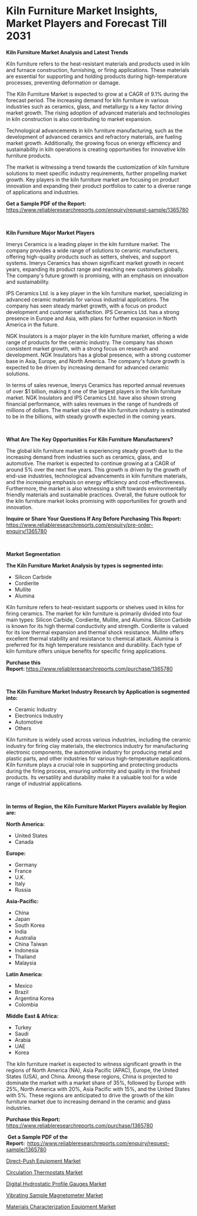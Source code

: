 <p><h1>Kiln Furniture Market Insights, Market Players and Forecast Till 2031</h1></p><p><strong>Kiln Furniture Market Analysis and Latest Trends</strong></p>
<p><p>Kiln furniture refers to the heat-resistant materials and products used in kiln and furnace construction, furnishing, or firing applications. These materials are essential for supporting and holding products during high-temperature processes, preventing deformation or damage.</p><p>The Kiln Furniture Market is expected to grow at a CAGR of 9.1% during the forecast period. The increasing demand for kiln furniture in various industries such as ceramics, glass, and metallurgy is a key factor driving market growth. The rising adoption of advanced materials and technologies in kiln construction is also contributing to market expansion.</p><p>Technological advancements in kiln furniture manufacturing, such as the development of advanced ceramics and refractory materials, are fueling market growth. Additionally, the growing focus on energy efficiency and sustainability in kiln operations is creating opportunities for innovative kiln furniture products.</p><p>The market is witnessing a trend towards the customization of kiln furniture solutions to meet specific industry requirements, further propelling market growth. Key players in the kiln furniture market are focusing on product innovation and expanding their product portfolios to cater to a diverse range of applications and industries.</p></p>
<p><strong>Get a Sample PDF of the Report:&nbsp;</strong> <a href="https://www.reliableresearchreports.com/enquiry/request-sample/1365780">https://www.reliableresearchreports.com/enquiry/request-sample/1365780</a></p>
<p>&nbsp;</p>
<p><strong>Kiln Furniture Major Market Players</strong></p>
<p><p>Imerys Ceramics is a leading player in the kiln furniture market. The company provides a wide range of solutions to ceramic manufacturers, offering high-quality products such as setters, shelves, and support systems. Imerys Ceramics has shown significant market growth in recent years, expanding its product range and reaching new customers globally. The company's future growth is promising, with an emphasis on innovation and sustainability.</p><p>IPS Ceramics Ltd. is a key player in the kiln furniture market, specializing in advanced ceramic materials for various industrial applications. The company has seen steady market growth, with a focus on product development and customer satisfaction. IPS Ceramics Ltd. has a strong presence in Europe and Asia, with plans for further expansion in North America in the future.</p><p>NGK Insulators is a major player in the kiln furniture market, offering a wide range of products for the ceramic industry. The company has shown consistent market growth, with a strong focus on research and development. NGK Insulators has a global presence, with a strong customer base in Asia, Europe, and North America. The company's future growth is expected to be driven by increasing demand for advanced ceramic solutions.</p><p>In terms of sales revenue, Imerys Ceramics has reported annual revenues of over $1 billion, making it one of the largest players in the kiln furniture market. NGK Insulators and IPS Ceramics Ltd. have also shown strong financial performance, with sales revenues in the range of hundreds of millions of dollars. The market size of the kiln furniture industry is estimated to be in the billions, with steady growth expected in the coming years.</p></p>
<p>&nbsp;</p>
<p><strong>What Are The Key Opportunities For Kiln Furniture Manufacturers?</strong></p>
<p><p>The global kiln furniture market is experiencing steady growth due to the increasing demand from industries such as ceramics, glass, and automotive. The market is expected to continue growing at a CAGR of around 5% over the next five years. This growth is driven by the growth of end-use industries, technological advancements in kiln furniture materials, and the increasing emphasis on energy efficiency and cost-effectiveness. Furthermore, the market is also witnessing a shift towards environmentally friendly materials and sustainable practices. Overall, the future outlook for the kiln furniture market looks promising with opportunities for growth and innovation.</p></p>
<p><strong>Inquire or Share Your Questions If Any Before Purchasing This Report:</strong> <a href="https://www.reliableresearchreports.com/enquiry/pre-order-enquiry/1365780">https://www.reliableresearchreports.com/enquiry/pre-order-enquiry/1365780</a></p>
<p>&nbsp;</p>
<p><strong>Market Segmentation</strong></p>
<p><strong>The Kiln Furniture Market Analysis by types is segmented into:</strong></p>
<p><ul><li>Silicon Carbide</li><li>Cordierite</li><li>Mullite</li><li>Alumina</li></ul></p>
<p><p>Kiln furniture refers to heat-resistant supports or shelves used in kilns for firing ceramics. The market for kiln furniture is primarily divided into four main types: Silicon Carbide, Cordierite, Mullite, and Alumina. Silicon Carbide is known for its high thermal conductivity and strength. Cordierite is valued for its low thermal expansion and thermal shock resistance. Mullite offers excellent thermal stability and resistance to chemical attack. Alumina is preferred for its high temperature resistance and durability. Each type of kiln furniture offers unique benefits for specific firing applications.</p></p>
<p><strong>Purchase this Report:&nbsp;</strong><a href="https://www.reliableresearchreports.com/purchase/1365780">https://www.reliableresearchreports.com/purchase/1365780</a></p>
<p>&nbsp;</p>
<p><strong>The Kiln Furniture Market Industry Research by Application is segmented into:</strong></p>
<p><ul><li>Ceramic Industry</li><li>Electronics Industry</li><li>Automotive</li><li>Others</li></ul></p>
<p><p>Kiln furniture is widely used across various industries, including the ceramic industry for firing clay materials, the electronics industry for manufacturing electronic components, the automotive industry for producing metal and plastic parts, and other industries for various high-temperature applications. Kiln furniture plays a crucial role in supporting and protecting products during the firing process, ensuring uniformity and quality in the finished products. Its versatility and durability make it a valuable tool for a wide range of industrial applications.</p></p>
<p>&nbsp;</p>
<p><strong>In terms of Region, the Kiln Furniture Market Players available by Region are:</strong></p>
<p>
    <p> <strong> North America: </strong>
        <ul>
            <li>United States</li>
            <li>Canada</li>
        </ul>
        </p> 
    <p> <strong> Europe: </strong>
        <ul>
            <li>Germany</li>
            <li>France</li>
            <li>U.K.</li>
            <li>Italy</li>
            <li>Russia</li>
        </ul>
        </p> 
    <p> <strong> Asia-Pacific: </strong>
        <ul>
            <li>China</li>
            <li>Japan</li>
            <li>South Korea</li>
            <li>India</li>
            <li>Australia</li>
            <li>China Taiwan</li>
            <li>Indonesia</li>
            <li>Thailand</li>
            <li>Malaysia</li>
        </ul>
        </p> 
    <p> <strong> Latin America: </strong>
        <ul>
            <li>Mexico</li>
            <li>Brazil</li>
            <li>Argentina Korea</li>
            <li>Colombia</li>
        </ul>
        </p> 
    <p> <strong> Middle East & Africa: </strong>
        <ul>
            <li>Turkey</li>
            <li>Saudi</li>
            <li>Arabia</li>
            <li>UAE</li>
            <li>Korea</li>
        </ul>
    </p>
    </p>
<p><p>The kiln furniture market is expected to witness significant growth in the regions of North America (NA), Asia Pacific (APAC), Europe, the United States (USA), and China. Among these regions, China is projected to dominate the market with a market share of 35%, followed by Europe with 25%, North America with 20%, Asia Pacific with 15%, and the United States with 5%. These regions are anticipated to drive the growth of the kiln furniture market due to increasing demand in the ceramic and glass industries.</p></p>
<p><strong>Purchase this Report: </strong><a href="https://www.reliableresearchreports.com/purchase/1365780">https://www.reliableresearchreports.com/purchase/1365780</a></p>
<p>&nbsp;<strong>Get a Sample PDF of the Report:&nbsp;&nbsp;</strong><a href="https://www.reliableresearchreports.com/enquiry/request-sample/1365780">https://www.reliableresearchreports.com/enquiry/request-sample/1365780</a></p>
<p><strong></strong></p>
<p><p><a href="https://medium.com/p/394444cd6829/edit">Direct-Push Equipment Market</a></p><p><a href="https://medium.com/p/6f2318568caf/edit">Circulation Thermostats Market</a></p><p><a href="https://medium.com/p/9693912a2872/edit">Digital Hydrostatic Profile Gauges Market</a></p><p><a href="https://github.com/mahnoor2003/Market-Research-Report-List-3/blob/main/vibrating-sample-magnetometer-market.md">Vibrating Sample Magnetometer Market</a></p><p><a href="https://github.com/BryceTownsendr/Market-Research-Report-List-3/blob/main/materials-characterization-equipment-market.md">Materials Characterization Equipment Market</a></p></p>